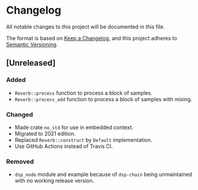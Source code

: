 # Changelog

All notable changes to this project will be documented in this file.

The format is based on [Keep a Changelog](https://keepachangelog.com/en/1.0.0/),
and this project adheres to [Semantic Versioning](https://semver.org/spec/v2.0.0.html).

## [Unreleased]

### Added

- `Reverb::process` function to process a block of samples.
- `Reverb::process_add` function to process a block of samples with mixing.

### Changed

- Made crate `no_std` for use in embedded context.
- Migrated to 2021 edition.
- Replaced `Reverb::construct` by `Default` implementation.
- Use GitHub Actions instead of Travis CI.

### Removed

- `dsp_node` module and example because of `dsp-chain` being unmaintained with no working release version.
